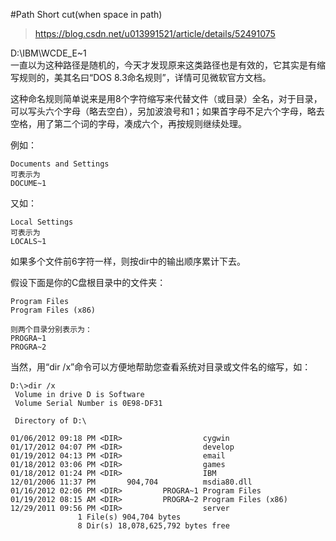 #Path Short cut(when space in path)
>https://blog.csdn.net/u013991521/article/details/52491075

D:\\IBM\\WCDE\_E~1  
一直以为这种路径是随机的，今天才发现原来这类路径也是有效的，它其实是有缩写规则的，美其名曰“DOS 8.3命名规则”，详情可见微软官方文档。

这种命名规则简单说来是用8个字符缩写来代替文件（或目录）全名，对于目录，可以写头六个字母（略去空白），另加波浪号和1；如果首字母不足六个字母，略去空格，用了第二个词的字母，凑成六个，再按规则继续处理。

例如：

```
Documents and Settings
可表示为
DOCUME~1
```

又如：

```
Local Settings
可表示为
LOCALS~1
```

如果多个文件前6字符一样，则按dir中的输出顺序累计下去。

假设下面是你的C盘根目录中的文件夹：

```
Program Files
Program Files (x86)

则两个目录分别表示为：
PROGRA~1
PROGRA~2
```

当然，用“dir /x”命令可以方便地帮助您查看系统对目录或文件名的缩写，如：

```
D:\>dir /x 
 Volume in drive D is Software
 Volume Serial Number is 0E98-DF31

 Directory of D:\

01/06/2012 09:18 PM <DIR>                  cygwin
01/17/2012 04:07 PM <DIR>                  develop
01/19/2012 04:13 PM <DIR>                  email
01/18/2012 03:06 PM <DIR>                  games
01/18/2012 01:24 PM <DIR>                  IBM
12/01/2006 11:37 PM       904,704          msdia80.dll
01/16/2012 02:06 PM <DIR>         PROGRA~1 Program Files
01/19/2012 08:15 AM <DIR>         PROGRA~2 Program Files (x86)
12/29/2011 09:56 PM <DIR>                  server
               1 File(s) 904,704 bytes
               8 Dir(s) 18,078,625,792 bytes free
```